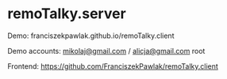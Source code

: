# remoTalky.server

Demo: franciszekpawlak.github.io/remoTalky.client

Demo accounts:
mikolaj@gmail.com / alicja@gmail.com
root

Frontend: https://github.com/FranciszekPawlak/remoTalky.client

